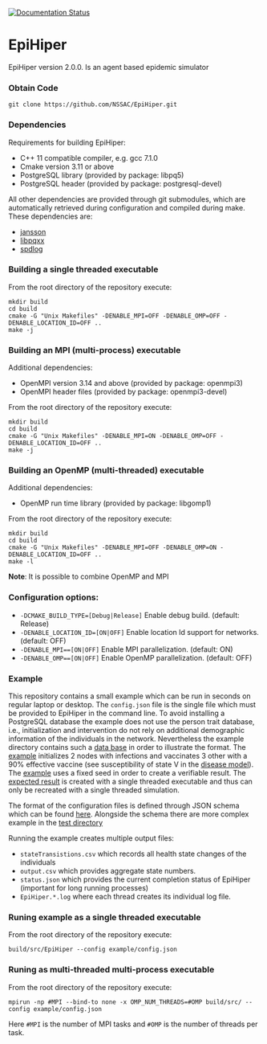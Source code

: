 [![Documentation Status](https://readthedocs.org/projects/epihiper/badge/?version=latest)](https://epihiper.readthedocs.io/en/latest/?badge=latest)

# EpiHiper

EpiHiper version 2.0.0. Is an agent based epidemic simulator

### Obtain Code
```
git clone https://github.com/NSSAC/EpiHiper.git
```

### Dependencies
Requirements for building EpiHiper:
 - C++ 11 compatible compiler, e.g. gcc 7.1.0
 - Cmake version 3.11 or above
 - PostgreSQL library (provided by package: libpq5) 
 - PostgreSQL header  (provided by package: postgresql-devel)

 All other dependencies are provided through git submodules, which are automatically retrieved during configuration and compiled during make. These dependencies are:
 - [jansson](https://github.com/akheron/jansson.git)
 - [libpqxx](https://github.com/jtv/libpqxx.git)
 - [spdlog](https://github.com/gabime/spdlog.git)

### Building a single threaded executable
From the root directory of the repository execute:
```
mkdir build
cd build
cmake -G "Unix Makefiles" -DENABLE_MPI=OFF -DENABLE_OMP=OFF -DENABLE_LOCATION_ID=OFF ..
make -j
```

### Building an MPI (multi-process) executable
Additional dependencies:
 - OpenMPI version 3.14 and above (provided by package: openmpi3)
 - OpenMPI header files (provided by package: openmpi3-devel)

From the root directory of the repository execute:
```
mkdir build
cd build
cmake -G "Unix Makefiles" -DENABLE_MPI=ON -DENABLE_OMP=OFF -DENABLE_LOCATION_ID=OFF ..
make -j
```

### Building an OpenMP (multi-threaded) executable
Additional dependencies:
 - OpenMP run time library (provided by package: libgomp1)

From the root directory of the repository execute:
```
mkdir build
cd build
cmake -G "Unix Makefiles" -DENABLE_MPI=OFF -DENABLE_OMP=ON -DENABLE_LOCATION_ID=OFF ..
make -l
```

__Note__: It is possible to combine OpenMP and MPI

### Configuration options:
 - `-DCMAKE_BUILD_TYPE=[Debug|Release]` Enable debug build. (default: Release)
 - `-DENABLE_LOCATION_ID=[ON|OFF]` Enable location Id support for networks. (default: OFF)
 - `-DENABLE_MPI==[ON|OFF]` Enable MPI parallelization. (default: ON)
 - `-DENABLE_OMP==[ON|OFF]` Enable OpenMP parallelization. (default: OFF)

### Example
This repository contains a small example which can be run in seconds on regular laptop or desktop.
The `config.json` file is the single file which must be provided to EpiHiper in the command line.
To avoid installing a PostgreSQL database the example does not use the person trait database, i.e., 
initialization and intervention do not rely on additional demographic information of the individuals in the network. 
Nevertheless the example directory contains such a [data base](example/personTraitDB.txt) in order to illustrate the format.
The [example](example/initialization.json) initializes 2 nodes with infections and vaccinates 3 other with a 90% effective
vaccine (see susceptibility of state V in the [disease model](example/diseaseModel.json)). The [example](example/config.json) 
uses a fixed seed in order to create a verifiable result. The [expected result](example/expectedResult/) is created with a single threaded executable and thus can only be recreated with a single threaded simulation.

The format of the configuration files is defined through JSON schema which can be found [here](https://github.com/NSSAC/EpiHiper-Schema/tree/master/schema). Alongside the schema there are more complex example in the [test directory](https://github.com/NSSAC/EpiHiper-Schema/tree/master/test)

Running the example creates multiple output files:
 - `stateTransistions.csv` which records all health state changes of the individuals
 - `output.csv` which provides aggregate state numbers.
 - `status.json` which provides the current completion status of EpiHiper (important for long running processes)
 - `EpiHiper.*.log` where each thread creates its individual log file. 
### Runing example as a single threaded executable
From the root directory of the repository execute:
```
build/src/EpiHiper --config example/config.json
```

### Runing as multi-threaded multi-process executable
From the root directory of the repository execute:
```
mpirun -np #MPI --bind-to none -x OMP_NUM_THREADS=#OMP build/src/ --config example/config.json
```
Here `#MPI` is the number of MPI tasks and `#OMP` is the number of threads per task.


